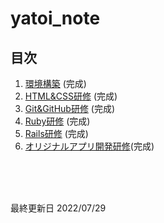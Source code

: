 # yatoi_note

## 目次 
1. [環境構築](./EnvBuild/README.md) (完成)
2. [HTML&CSS研修](./HTML%26CSS/README.md) (完成)
3. [Git&GitHub研修](./Git%26GitHub/README.md) (完成)
4. [Ruby研修](./Ruby/README.md) (完成)
5. [Rails研修](./Rails/README.md) (完成)
6. [オリジナルアプリ開発研修](./MakeOriginalApp/README.md)(完成)


<br><br><br>


最終更新日  2022/07/29
